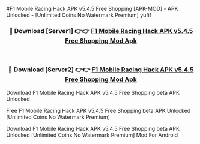 #F1 Mobile Racing Hack APK v5.4.5 Free Shopping [APK-MOD] - APK Unlocked - [Unlimited Coins No Watermark Premium] yufif



<div align="center">

<h3>🔴 Download [Server1] 👉👉 <a href="https://momento.my/?title=F1_Mobile_Racing_Hack_APK_v5.4.5_Free_Shopping">F1 Mobile Racing Hack APK v5.4.5 Free Shopping Mod Apk</a></h3><br>

<h3>🔴 Download [Server2] 👉👉 <a href="https://momento.my/?title=F1_Mobile_Racing_Hack_APK_v5.4.5_Free_Shopping">F1 Mobile Racing Hack APK v5.4.5 Free Shopping Mod Apk</a></h3>
</div>



Download F1 Mobile Racing Hack APK v5.4.5 Free Shopping beta APK Unlocked

Free F1 Mobile Racing Hack APK v5.4.5 Free Shopping beta APK Unlocked [Unlimited Coins No Watermark Premium]

Download F1 Mobile Racing Hack APK v5.4.5 Free Shopping beta APK Unlocked [Unlimited Coins No Watermark Premium] Mod For Android
